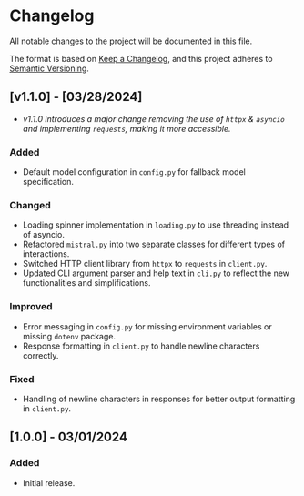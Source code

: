 # Changelog

All notable changes to the project will be documented in this file.

The format is based on [Keep a Changelog](https://keepachangelog.com/en/1.0.0/), and this project adheres to [Semantic Versioning](https://semver.org/spec/v2.0.0.html).

## [v1.1.0] - [03/28/2024]

- *v1.1.0 introduces a major change removing the use of `httpx` & `asyncio` and implementing `requests`, making it more accessible.*

### Added
- Default model configuration in `config.py` for fallback model specification.

### Changed
- Loading spinner implementation in `loading.py` to use threading instead of asyncio.
- Refactored `mistral.py` into two separate classes for different types of interactions.
- Switched HTTP client library from `httpx` to `requests` in `client.py`.
- Updated CLI argument parser and help text in `cli.py` to reflect the new functionalities and simplifications.

### Improved
- Error messaging in `config.py` for missing environment variables or missing `dotenv` package.
- Response formatting in `client.py` to handle newline characters correctly.

### Fixed
- Handling of newline characters in responses for better output formatting in `client.py`.

## [1.0.0] - 03/01/2024

### Added
- Initial release.
